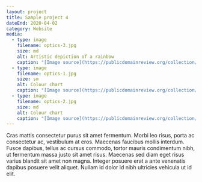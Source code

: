 ```yaml
---
layout: project
title: Sample project 4
dateEnd: 2020-04-02
category: Website
media:
  - type: image
    filename: optics-3.jpg
    size: md
    alt: Artistic depiction of a rainbow
    caption: "[Image source](https://publicdomainreview.org/collection/optics-illustrations-from-the-physics-textbooks-of-amedee-guillemin-1868-1882)"
  - type: image
    filename: optics-1.jpg
    size: sm
    alt: Colour chart
    caption: "[Image source](https://publicdomainreview.org/collection/optics-illustrations-from-the-physics-textbooks-of-amedee-guillemin-1868-1882)"
  - type: image
    filename: optics-2.jpg
    size: md
    alt: Colour chart
    caption: "[Image source](https://publicdomainreview.org/collection/optics-illustrations-from-the-physics-textbooks-of-amedee-guillemin-1868-1882)"
---
```


Cras mattis consectetur purus sit amet fermentum. Morbi leo risus, porta ac consectetur ac, vestibulum at eros. Maecenas faucibus mollis interdum. Fusce dapibus, tellus ac cursus commodo, tortor mauris condimentum nibh, ut fermentum massa justo sit amet risus. Maecenas sed diam eget risus varius blandit sit amet non magna. Integer posuere erat a ante venenatis dapibus posuere velit aliquet. Nullam id dolor id nibh ultricies vehicula ut id elit.
